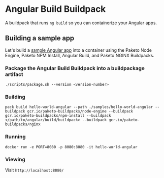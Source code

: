 # Angular Build Buildpack

A buildpack that runs `ng build` so you can containerize your Angular apps.

## Building a sample app
Let's build a [sample Angular app](/samples/hello-world-angular) into a container using the Paketo Node Engine, Paketo NPM Install, Angular Build, and Paketo NGINX Buildpacks.

### Package the Angular Build Buildpack into a buildpackage artifact

```
./scripts/package.sh --version <version-number>
```

### Building
```
pack build hello-world-angular --path ./samples/hello-world-angular --buildpack gcr.io/paketo-buildpacks/node-engine --buildpack gcr.io/paketo-buildpacks/npm-install --buildpack </path/to/angular/build/buildpack> --buildpack gcr.io/paketo-buildpacks/nginx
```

### Running
```
docker run -e PORT=8080 -p 8080:8080 -it hello-world-angular
```

### Viewing
Visit `http://localhost:8080/`

